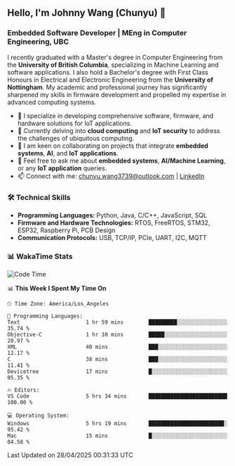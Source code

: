 ## Hello, I'm Johnny Wang (Chunyu) 👋

### Embedded Software Developer | MEng in Computer Engineering, UBC

I recently graduated with a Master's degree in Computer Engineering from the **University of British Columbia**, specializing in Machine Learning and software applications. I also hold a Bachelor's degree with First Class Honours in Electrical and Electronic Engineering from the **University of Nottingham**. My academic and professional journey has significantly sharpened my skills in firmware development and propelled my expertise in advanced computing systems.

- 🔭 I specialize in developing comprehensive software, firmware, and hardware solutions for IoT applications.
- 🌱 Currently delving into **cloud computing** and **IoT security** to address the challenges of ubiquitous computing.
- 🤝 I am keen on collaborating on projects that integrate **embedded systems**, **AI**, and **IoT applications**.
- 💬 Feel free to ask me about **embedded systems**, **AI/Machine Learning**, or any **IoT application** queries.
- 📫 Connect with me: [chunyu.wang3739@outlook.com](mailto:chunyu.wang3739@outlook.com) | [LinkedIn](https://www.linkedin.com/in/shycw1/)


### 🛠️ Technical Skills
- **Programming Languages:** Python, Java, C/C++, JavaScript, SQL
- **Firmware and Hardware Technologies:** RTOS, FreeRTOS, STM32, ESP32, Raspberry Pi, PCB Design
- **Communication Protocols:** USB, TCP/IP, PCIe, UART, I2C, MQTT

### 📊 WakaTime Stats
<!--START_SECTION:waka-->
![Code Time](http://img.shields.io/badge/Code%20Time-88%20hrs%2034%20mins-blue)

📊 **This Week I Spent My Time On** 

```text
🕑︎ Time Zone: America/Los_Angeles

💬 Programming Languages: 
Text                     1 hr 59 mins        █████████░░░░░░░░░░░░░░░░   35.74 % 
Objective-C              1 hr 10 mins        █████░░░░░░░░░░░░░░░░░░░░   20.97 % 
XML                      40 mins             ███░░░░░░░░░░░░░░░░░░░░░░   12.17 % 
C                        38 mins             ███░░░░░░░░░░░░░░░░░░░░░░   11.41 % 
Devicetree               17 mins             █░░░░░░░░░░░░░░░░░░░░░░░░   05.35 % 

🔥 Editors: 
VS Code                  5 hrs 34 mins       █████████████████████████   100.00 % 

💻 Operating System: 
Windows                  5 hrs 19 mins       ████████████████████████░   95.42 % 
Mac                      15 mins             █░░░░░░░░░░░░░░░░░░░░░░░░   04.58 % 
```


 Last Updated on 28/04/2025 00:31:33 UTC
<!--END_SECTION:waka-->

